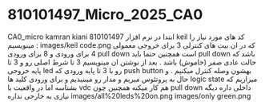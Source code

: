 # 810101497_Micro_2025_CA0
CA0_micro kamran kiani 810101497
ابتدا در نرم افزار keil کد های مورد نیاز را مینویسیم :
images/keil code.png
که در ان بیت های کنترلی 3 برای خروجی معمولی 4 برای ورودی و 8 برای ورودی pull down است همچنین حتما باید pull down باشد که حالت عادی صفر (خاموش) باشد .
بعد از نوشتن ان مینویسیم 3 تا شرط اصلی رو و 3 تا پایه خروجی led رو با 3 تا پایه ورودی که push button بهشون وصله کنترل میکنیم .
و حال به پروتئوس میریم و مدار رو میبنیدیم و برای ورودی کلید ها logic state میزاریم که بشناسه اما در واقعیت با vdc هم کار میکنه همچنین چون pull down داخلی داره دیگه نیازی به خارجی نداره
images/all%20leds%20on.png
images/only green.png
